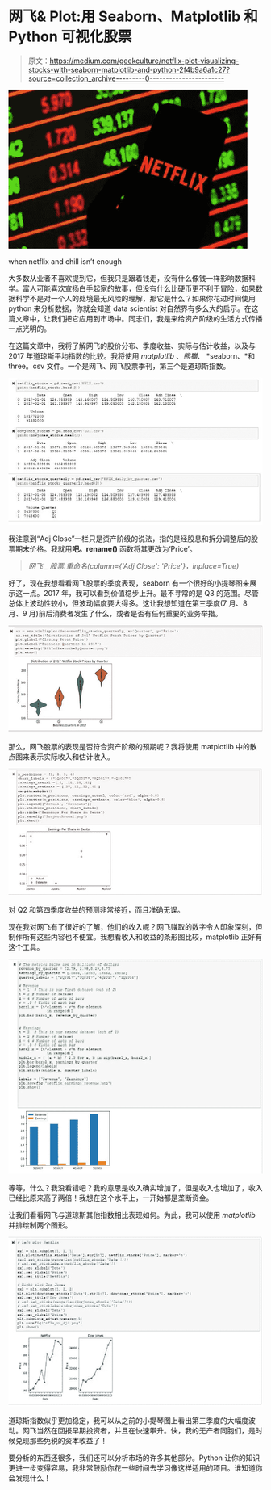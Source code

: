 # 网飞& Plot:用 Seaborn、Matplotlib 和 Python 可视化股票

> 原文：<https://medium.com/geekculture/netflix-plot-visualizing-stocks-with-seaborn-matplotlib-and-python-2f4b9a6a1c27?source=collection_archive---------0----------------------->

![](img/8d02370a7045f62bf4f0843740539717.png)

when netflix and chill isn’t enough

大多数从业者不喜欢提到它，但我只是跟着钱走，没有什么像钱一样影响数据科学。富人可能喜欢宣扬白手起家的故事，但没有什么比硬币更不利于冒险，如果数据科学不是对一个人的处境最无风险的理解，那它是什么？如果你花过时间使用 python 来分析数据，你就会知道 data scientist 对自然界有多么大的启示。在这篇文章中，让我们把它应用到市场中。同志们，我是来给资产阶级的生活方式传播一点光明的。

在这篇文章中，我将了解网飞的股价分布、季度收益、实际与估计收益，以及与 2017 年道琼斯平均指数的比较。我将使用 *matplotlib* 、*熊猫*、 *seaborn、*和 three。csv 文件。一个是网飞、网飞股票季刊，第三个是道琼斯指数。

![](img/e2c2517d57f16adb3e8d867120848adf.png)

我注意到“Adj Close”一栏只是资产阶级的说法，指的是经股息和拆分调整后的股票期末价格。我就用**吧。rename()** 函数将其更改为‘Price’。

> *网飞 _ 股票.重命名(column={'Adj Close': 'Price'}，inplace=True)*

好了，现在我想看看网飞股票的季度表现，seaborn 有一个很好的小提琴图来展示这一点。2017 年，我可以看到价值稳步上升。最不寻常的是 Q3 的范围。尽管总体上波动性较小，但波动幅度要大得多。这让我想知道在第三季度(7 月、8 月、9 月)前后消费者发生了什么，或者是否有任何重要的业务举措。

![](img/2db1e25a6987384199c624d4f74b2837.png)

那么，网飞股票的表现是否符合资产阶级的预期呢？我将使用 matplotlib 中的散点图来表示实际收入和估计收入。

![](img/1356c223b32df2ef8a0dc329042e7d24.png)

对 Q2 和第四季度收益的预测非常接近，而且准确无误。

现在我对网飞有了很好的了解，他们的收入呢？网飞赚取的数字令人印象深刻，但制作所有这些内容也不便宜。我想看收入和收益的条形图比较，matplotlib 正好有这个工具。

![](img/7bcaa6a27a8af5d52809328c8346439c.png)

等等，什么？我没看错吧？我的意思是收入确实增加了，但是收入也增加了，收入已经比原来高了两倍！我想在这个水平上，一开始都是垄断资金。

让我们看看网飞与道琼斯其他指数相比表现如何。为此，我可以使用 *matplotlib* 并排绘制两个图形。

![](img/62060e2b30953752bdec6be1f977922c.png)

道琼斯指数似乎更加稳定，我可以从之前的小提琴图上看出第三季度的大幅度波动。网飞当然在回报早期投资者，并且在快速攀升。快，我的无产者同胞们，是时候兑现那些免税的资本收益了！

要分析的东西还很多，我们还可以分析市场的许多其他部分。Python 让你的知识更进一步变得容易，我非常鼓励你花一些时间去学习像这样适用的项目。谁知道你会发现什么！